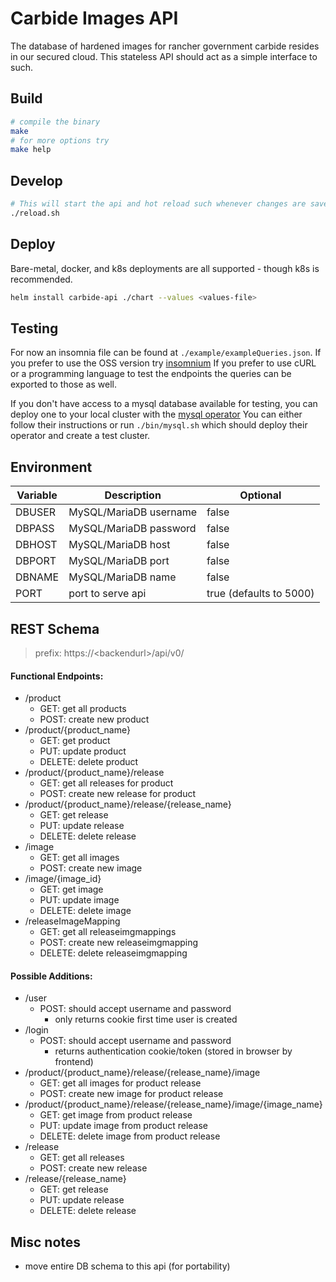 # Carbide Images API

The database of hardened images for rancher government carbide resides in our secured cloud. This stateless API should act as a simple interface to such.

## Build
```bash
# compile the binary
make
# for more options try
make help
```
## Develop
```bash
# This will start the api and hot reload such whenever changes are saved to a .go file.
./reload.sh
```
## Deploy
Bare-metal, docker, and k8s deployments are all supported - though k8s is recommended.
```bash
helm install carbide-api ./chart --values <values-file>
```
## Testing
For now an insomnia file can be found at `./example/exampleQueries.json`.
If you prefer to use the OSS version try [insomnium](https://github.com/ArchGPT/insomnium)
If you prefer to use cURL or a programming language to test the endpoints the queries can be exported to those as well.

If you don't have access to a mysql database available for testing, you can deploy one to your local cluster with the [mysql operator](https://github.com/mysql/mysql-operator)
You can either follow their instructions or run `./bin/mysql.sh` which should deploy their operator and create a test cluster.

## Environment
| Variable              | Description               | Optional                  |
| --------------------  | -----------               | --------                  |
| DBUSER                | MySQL/MariaDB username    | false                     |
| DBPASS                | MySQL/MariaDB password    | false                     |
| DBHOST                | MySQL/MariaDB host        | false                     |
| DBPORT                | MySQL/MariaDB port        | false                     |
| DBNAME                | MySQL/MariaDB name        | false                     |
| PORT                  | port to serve api         | true (defaults to 5000)   |

## REST Schema
>prefix: https://\<backendurl\>/api/v0/

#### Functional Endpoints:
- /product
    - GET: get all products
    - POST: create new product
- /product/{product_name}
    - GET: get product
    - PUT: update product
    - DELETE: delete product
- /product/{product_name}/release
    - GET: get all releases for product
    - POST: create new release for product
- /product/{product_name}/release/{release_name}
    - GET: get release
    - PUT: update release
    - DELETE: delete release
- /image
    - GET: get all images
    - POST: create new image
- /image/{image_id}
    - GET: get image
    - PUT: update image
    - DELETE: delete image
- /releaseImageMapping
    - GET: get all releaseimgmappings
    - POST: create new releaseimgmapping
    - DELETE: delete releaseimgmapping

#### Possible Additions:
- /user
    - POST: should accept username and password
        - only returns cookie first time user is created
- /login
    - POST: should accept username and password
        - returns authentication cookie/token (stored in browser by frontend)
- /product/{product_name}/release/{release_name}/image
    - GET: get all images for product release
    - POST: create new image for product release
- /product/{product_name}/release/{release_name}/image/{image_name}
    - GET: get image from product release
    - PUT: update image from product release
    - DELETE: delete image from product release
- /release
    - GET: get all releases
    - POST: create new release
- /release/{release_name}
    - GET: get release
    - PUT: update release
    - DELETE: delete release

## Misc notes
- move entire DB schema to this api (for portability)
